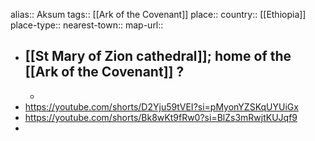alias:: Aksum
tags:: [[Ark of the Covenant]] 
place::
country:: [[Ethiopia]] 
place-type::
nearest-town::
map-url::

- [[St Mary of Zion cathedral]]; home of the [[Ark of the Covenant]] ?
	-
	-
- https://youtube.com/shorts/D2Yju59tVEI?si=pMyonYZSKqUYUiGx
- https://youtube.com/shorts/Bk8wKt9fRw0?si=BlZs3mRwjtKUJqf9
-